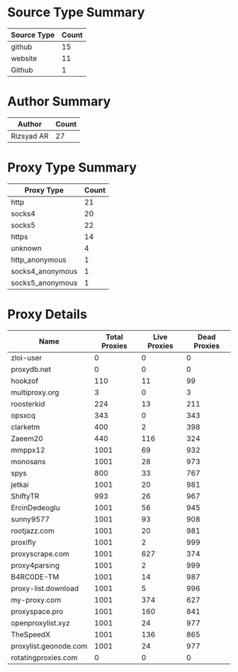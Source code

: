 # Source Type Summary

| Source Type | Count |
|-------------|-------|
| github | 15 |
| website | 11 |
| Github | 1 |


# Author Summary

| Author | Count |
|--------|-------|
| Rizsyad AR | 27 |


# Proxy Type Summary

| Proxy Type | Count |
|------------|-------|
| http | 21 |
| socks4 | 20 |
| socks5 | 22 |
| https | 14 |
| unknown | 4 |
| http_anonymous | 1 |
| socks4_anonymous | 1 |
| socks5_anonymous | 1 |


# Proxy Details

| Name | Total Proxies | Live Proxies | Dead Proxies |
|------|---------------|--------------|---------------|
| zloi-user | 0 | 0 | 0 |
| proxydb.net | 0 | 0 | 0 |
| hookzof | 110 | 11 | 99 |
| multiproxy.org | 3 | 0 | 3 |
| roosterkid | 224 | 13 | 211 |
| opsxcq | 343 | 0 | 343 |
| clarketm | 400 | 2 | 398 |
| Zaeem20 | 440 | 116 | 324 |
| mmppx12 | 1001 | 69 | 932 |
| monosans | 1001 | 28 | 973 |
| spys | 800 | 33 | 767 |
| jetkai | 1001 | 20 | 981 |
| ShiftyTR | 993 | 26 | 967 |
| ErcinDedeoglu | 1001 | 56 | 945 |
| sunny9577 | 1001 | 93 | 908 |
| rootjazz.com | 1001 | 20 | 981 |
| proxifly | 1001 | 2 | 999 |
| proxyscrape.com | 1001 | 627 | 374 |
| proxy4parsing | 1001 | 2 | 999 |
| B4RC0DE-TM | 1001 | 14 | 987 |
| proxy-list.download | 1001 | 5 | 996 |
| my-proxy.com | 1001 | 374 | 627 |
| proxyspace.pro | 1001 | 160 | 841 |
| openproxylist.xyz | 1001 | 24 | 977 |
| TheSpeedX | 1001 | 136 | 865 |
| proxylist.geonode.com | 1001 | 24 | 977 |
| rotatingproxies.com | 0 | 0 | 0 |
